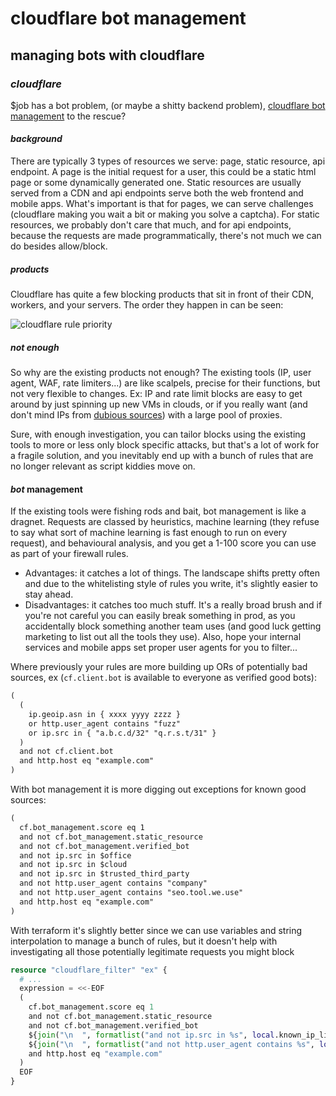 # cloudflare bot management

## managing bots with cloudflare


### _cloudflare_

$job has a bot problem,
(or maybe a shitty backend problem),
[cloudflare bot management](https://www.cloudflare.com/products/bot-management/)
to the rescue?

#### _background_

There are typically 3 types of resources we serve:
page, static resource, api endpoint.
A page is the initial request for a user,
this could be a static html page or some dynamically generated one.
Static resources are usually served from a CDN
and api endpoints serve both the web frontend and mobile apps.
What's important is that for pages, we can serve challenges
(cloudflare making you wait a bit or making you solve a captcha).
For static resources, we probably don't care that much,
and for api endpoints, because the requests are made programmatically,
there's not much we can do besides allow/block.

##### _products_

Cloudflare has quite a few blocking products that sit in front of their CDN,
workers, and your servers. The order they happen in can be seen:

![cloudflare rule priority](/static/cf-rule-order-1.png)

##### _not_ enough

So why are the existing products not enough?
The existing tools (IP, user agent, WAF, rate limiters...) are like scalpels,
precise for their functions, but not very flexible to changes.
Ex: IP and rate limit blocks are easy to get around by just spinning up new VMs in clouds,
or if you really want (and don't mind IPs from [dubious sources](https://luminati.io/proxy-types/rotating-residential-ips))
with a large pool of proxies.

Sure, with enough investigation, you can tailor blocks using the existing tools
to more or less only block specific attacks, but that's a lot of work for a fragile solution,
and you inevitably end up with a bunch of rules that are no longer relevant as script kiddies move on.

#### _bot_ management

If the existing tools were fishing rods and bait,
bot management is like a dragnet.
Requests are classed by heuristics, machine learning
(they refuse to say what sort of machine learning is fast enough to run on every request),
and behavioural analysis,
and you get a 1-100 score you can use as part of your firewall rules.

- Advantages: it catches a lot of things.
  The landscape shifts pretty often and due to the whitelisting style of rules you write,
  it's slightly easier to stay ahead.
- Disadvantages: it catches too much stuff.
  It's a really broad brush and if you're not careful you can easily break something in prod,
  as you accidentally block something another team uses
  (and good luck getting marketing to list out all the tools they use).
  Also, hope your internal services and mobile apps set proper user agents for you to filter...

Where previously your rules are more building up ORs of potentially bad sources,
ex (`cf.client.bot` is available to everyone as verified good bots):

```txt
(
  (
    ip.geoip.asn in { xxxx yyyy zzzz }
    or http.user_agent contains "fuzz"
    or ip.src in { "a.b.c.d/32" "q.r.s.t/31" }
  )
  and not cf.client.bot
  and http.host eq "example.com"
)
```

With bot management it is more digging out exceptions for known good sources:

```txt
(
  cf.bot_management.score eq 1
  and not cf.bot_management.static_resource
  and not cf.bot_management.verified_bot
  and not ip.src in $office
  and not ip.src in $cloud
  and not ip.src in $trusted_third_party
  and not http.user_agent contains "company"
  and not http.user_agent contains "seo.tool.we.use"
  and http.host eq "example.com"
)
```

With terraform it's slightly better since we can use
variables and string interpolation to manage a bunch of rules,
but it doesn't help with investigating all those potentially legitimate requests you might block

```terraform
resource "cloudflare_filter" "ex" {
  # ...
  expression = <<-EOF
  (
    cf.bot_management.score eq 1
    and not cf.bot_management.static_resource
    and not cf.bot_management.verified_bot
    ${join("\n  ", formatlist("and not ip.src in %s", local.known_ip_lists))}
    ${join("\n  ", formatlist("and not http.user_agent contains %s", local.known_user_agents))}
    and http.host eq "example.com"
  )
  EOF
}
```
